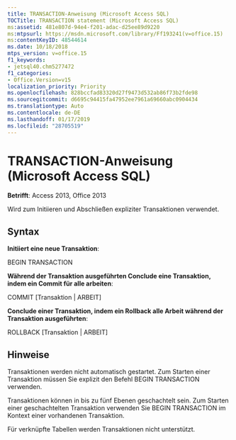 ```yaml
---
title: TRANSACTION-Anweisung (Microsoft Access SQL)
TOCTitle: TRANSACTION statement (Microsoft Access SQL)
ms:assetid: 481e807d-94e4-f201-adac-d25ee89d9220
ms:mtpsurl: https://msdn.microsoft.com/library/Ff193241(v=office.15)
ms:contentKeyID: 48544614
ms.date: 10/18/2018
mtps_version: v=office.15
f1_keywords:
- jetsql40.chm5277472
f1_categories:
- Office.Version=v15
localization_priority: Priority
ms.openlocfilehash: 828bccfad83320d27f9473d532ab86f73b2fde98
ms.sourcegitcommit: d6695c94415fa47952ee7961a69660abc0904434
ms.translationtype: Auto
ms.contentlocale: de-DE
ms.lasthandoff: 01/17/2019
ms.locfileid: "28705519"
---
```

# <a name="transaction-statement-microsoft-access-sql"></a>TRANSACTION-Anweisung (Microsoft Access SQL)

**Betrifft**: Access 2013, Office 2013

Wird zum Initiieren und Abschließen expliziter Transaktionen verwendet.

## <a name="syntax"></a>Syntax

**Initiiert eine neue Transaktion**:

BEGIN TRANSACTION

**Während der Transaktion ausgeführten Conclude eine Transaktion, indem ein Commit für alle arbeiten**:

COMMIT \[Transaktion | ARBEIT\]

**Conclude einer Transaktion, indem ein Rollback alle Arbeit während der Transaktion ausgeführten**:

ROLLBACK \[Transaktion | ARBEIT\]

## <a name="remarks"></a>Hinweise

Transaktionen werden nicht automatisch gestartet. Zum Starten einer Transaktion müssen Sie explizit den Befehl BEGIN TRANSACTION verwenden.

Transaktionen können in bis zu fünf Ebenen geschachtelt sein. Zum Starten einer geschachtelten Transaktion verwenden Sie BEGIN TRANSACTION im Kontext einer vorhandenen Transaktion.

Für verknüpfte Tabellen werden Transaktionen nicht unterstützt.

